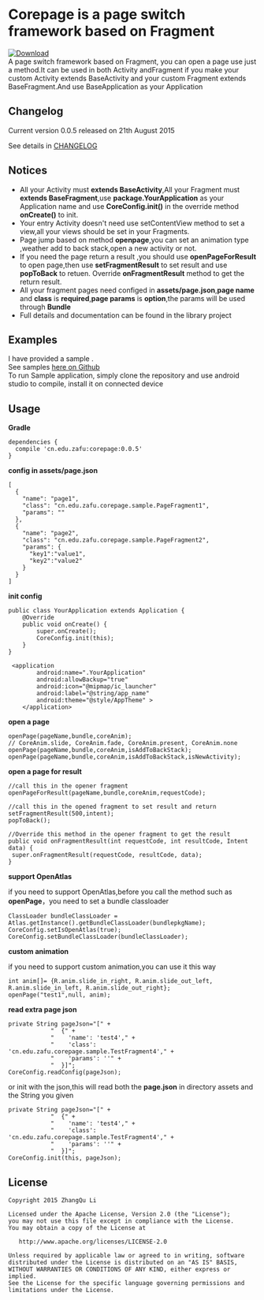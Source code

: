 Corepage is a page switch framework based on Fragment
====================================

[ ![Download](https://api.bintray.com/packages/lizhangqu/maven/corepage/images/download.svg) ](https://bintray.com/lizhangqu/maven/corepage/_latestVersion)  
A page switch framework based on Fragment, you can open a page use just a method.It can be used in both Activity andFragment if you make your custom Activity extends BaseActivity and your custom Fragment extends  BaseFragment.And use BaseApplication as your Application

Changelog
---------

Current version 0.0.5 released on 21th August 2015

See details in [CHANGELOG](https://github.com/lizhangqu/CorePage/blob/master/CHANGELOG.md)


Notices
--------
 - All your Activity must **extends BaseActivity**,All your Fragment must **extends BaseFragment**,use **package.YourApplication** as your Application name and use **CoreConfig.init()** in the override method **onCreate()** to init.
 - Your entry Activity doesn't need  use setContentView method to set a view,all your views should be set in your Fragments.
 - Page jump based on method **openpage**,you can set an animation type ,weather add to back stack,open a new activity or not.
 - If you need the page return a result ,you should use **openPageForResult** to open page,then use **setFragmentResult** to set result and use **popToBack** to retuen. Override **onFragmentResult** method to get the return result.
 - All your fragment pages need configed in **assets/page.json**,**page name** and **class** is **required**,**page params** is **option**,the params will be used through **Bundle**
 - Full details and documentation can be found in the library project

Examples
--------

I have provided a sample .  
See samples [here on Github](https://github.com/lizhangqu/CorePage/tree/master/sample)  
To run Sample application, simply clone the repository and use android studio to compile,  install it on connected device  



Usage
-----


**Gradle**

```
dependencies {
  compile 'cn.edu.zafu:corepage:0.0.5'
}
```

**config in assets/page.json**

```
[
  {
    "name": "page1",
    "class": "cn.edu.zafu.corepage.sample.PageFragment1",
    "params": ""
  },
  {
    "name": "page2",
    "class": "cn.edu.zafu.corepage.sample.PageFragment2",
    "params": {
      "key1":"value1",
      "key2":"value2"
    }
  }
]
```

**init config**
```
public class YourApplication extends Application {
    @Override
    public void onCreate() {
        super.onCreate();
        CoreConfig.init(this);
    }
}
```

```
 <application
        android:name=".YourApplication"
        android:allowBackup="true"
        android:icon="@mipmap/ic_launcher"
        android:label="@string/app_name"
        android:theme="@style/AppTheme" >
    </application>
```


**open a page**

```
openPage(pageName,bundle,coreAnim);
// CoreAnim.slide, CoreAnim.fade, CoreAnim.present, CoreAnim.none
openPage(pageName,bundle,coreAnim,isAddToBackStack);
openPage(pageName,bundle,coreAnim,isAddToBackStack,isNewActivity);
```

**open a page for result**

```
//call this in the opener fragment
openPageForResult(pageName,bundle,coreAnim,requestCode);

//call this in the opened fragment to set result and return
setFragmentResult(500,intent);
popToBack(); 

//Override this method in the opener fragment to get the result
public void onFragmentResult(int requestCode, int resultCode, Intent data) {
 super.onFragmentResult(requestCode, resultCode, data);
} 
```

**support OpenAtlas**

if you need to support OpenAtlas,before you call the method such as **openPage**，you need to set a bundle classloader
```
ClassLoader bundleClassLoader = Atlas.getInstance().getBundleClassLoader(bundlepkgName);
CoreConfig.setIsOpenAtlas(true);
CoreConfig.setBundleClassLoader(bundleClassLoader);
```


**custom animation**

if you need to support custom animation,you can use it this way
```
int anim[]= {R.anim.slide_in_right, R.anim.slide_out_left, R.anim.slide_in_left, R.anim.slide_out_right};
openPage("test1",null, anim);
```

**read extra page json**

```
private String pageJson="[" +
            "  {" +
            "    'name': 'test4'," +
            "    'class': 'cn.edu.zafu.corepage.sample.TestFragment4'," +
            "    'params': ''" +
            "  }]";
CoreConfig.readConfig(pageJson);
```

or init with the json,this will read both the **page.json** in directory assets and the String you given

```
private String pageJson="[" +
            "  {" +
            "    'name': 'test4'," +
            "    'class': 'cn.edu.zafu.corepage.sample.TestFragment4'," +
            "    'params': ''" +
            "  }]";
CoreConfig.init(this, pageJson);
```


## License

    Copyright 2015 ZhangQu Li

    Licensed under the Apache License, Version 2.0 (the "License");
    you may not use this file except in compliance with the License.
    You may obtain a copy of the License at

       http://www.apache.org/licenses/LICENSE-2.0

    Unless required by applicable law or agreed to in writing, software
    distributed under the License is distributed on an "AS IS" BASIS,
    WITHOUT WARRANTIES OR CONDITIONS OF ANY KIND, either express or implied.
    See the License for the specific language governing permissions and
    limitations under the License.

